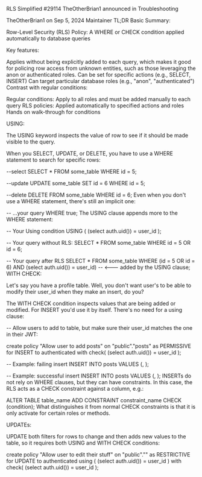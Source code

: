 RLS Simplified #29114
TheOtherBrian1  announced in Troubleshooting
 
TheOtherBrian1
on Sep 5, 2024
Maintainer
TL;DR Basic Summary:

Row-Level Security (RLS) Policy: A WHERE or CHECK condition applied automatically to database queries

Key features:

Applies without being explicitly added to each query, which makes it good for policing row access from unknown entities, such as those leveraging the anon or authenticated roles.
Can be set for specific actions (e.g., SELECT, INSERT)
Can target particular database roles (e.g., "anon", "authenticated")
Contrast with regular conditions:

Regular conditions: Apply to all roles and must be added manually to each query
RLS policies: Applied automatically to specified actions and roles
Hands on walk-through for conditions

USING:

The USING keyword inspects the value of row to see if it should be made visible to the query.

When you SELECT, UPDATE, or DELETE, you have to use a WHERE statement to search for specific rows:

--select
SELECT * FROM some_table 
WHERE id = 5;

--update
UPDATE some_table
SET id = 6
WHERE id = 5;

--delete
DELETE FROM some_table
WHERE id = 6;
Even when you don't use a WHERE statement, there's still an implicit one:

-- ...your query
WHERE true;
The USING clause appends more to the WHERE statement:

-- Your Using condition
USING (
  (select auth.uid()) = user_id
);

-- Your query without RLS:
SELECT * FROM some_table 
WHERE id = 5 OR id = 6;

-- Your query after RLS
SELECT * FROM some_table 
WHERE 
  (id = 5 OR id = 6) 
    AND 
  (select auth.uid()) = user_id) -- <--- added by the USING clause;
WITH CHECK:

Let's say you have a profile table. Well, you don't want user's to be able to modify their user_id when they make an insert, do you?

The WITH CHECK condition inspects values that are being added or modified. For INSERT you'd use it by itself. There's no need for a using clause:

-- Allow users to add to table, but make sure their user_id matches the one in their JWT:

create policy "Allow user to add posts"
on "public"."posts"
as PERMISSIVE
for INSERT
to authenticated
with check(
  (select auth.uid()) = user_id
);

-- Example: failing insert
INSERT INTO posts
VALUES (<false id>, <comment>);

-- Example: successful insert
INSERT INTO posts
VALUES (<real id>, <comment>);
INSERTs do not rely on WHERE clauses, but they can have constraints. In this case, the RLS acts as a CHECK constraint against a column, e.g.:

ALTER TABLE table_name
ADD CONSTRAINT constraint_name CHECK (condition);
What distinguishes it from normal CHECK constraints is that it is only activate for certain roles or methods.

UPDATEs:

UPDATE both filters for rows to change and then adds new values to the table, so it requires both USING and WITH CHECK conditions:

create policy "Allow user to edit their stuff"
on "public"."<SOME TABLE NAME>"
as RESTRICTIVE
for UPDATE
to authenticated
using (
  (select auth.uid()) = user_id
)
with check(
  (select auth.uid()) = user_id
);